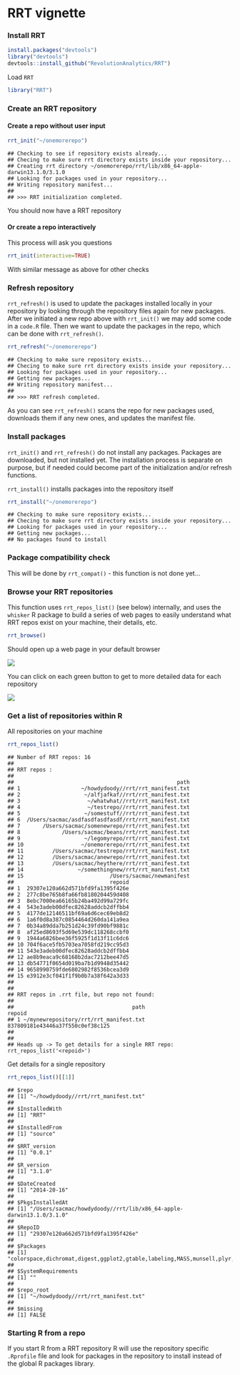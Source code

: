 <!--
%\VignetteEngine{knitr::knitr}
%\VignetteIndexEntry{RRT vignette}
-->

RRT vignette
======

### Install RRT


```r
install.packages("devtools")
library("devtools")
devtools::install_github("RevolutionAnalytics/RRT")
```

Load `RRT`


```r
library("RRT")
```

### Create an RRT repository

#### Create a repo without user input


```r
rrt_init("~/onemorerepo")
```

```
## Checking to see if repository exists already...
## Checing to make sure rrt directory exists inside your repository...
## Creating rrt directory ~/onemorerepo/rrt/lib/x86_64-apple-darwin13.1.0/3.1.0
## Looking for packages used in your repository...
## Writing repository manifest...
## 
## >>> RRT initialization completed.
```

You should now have a RRT repository

#### Or create a repo interactively

This process will ask you questions


```r
rrt_init(interactive=TRUE)
```

With similar message as above for other checks

### Refresh repository

`rrt_refresh()` is used to update the packages installed locally in your repository by looking through the repository files again for new packages. After we initiated a new repo above with `rrt_init()` we may add some code in a `code.R` file. Then we want to update the packages in the repo, which can be done with `rrt_refresh()`.


```r
rrt_refresh("~/onemorerepo")
```

```
## Checking to make sure repository exists...
## Checing to make sure rrt directory exists inside your repository...
## Looking for packages used in your repository...
## Getting new packages...
## Writing repository manifest...
## 
## >>> RRT refresh completed.
```

As you can see `rrt_refresh()` scans the repo for new packages used, downloads them if any new ones, and updates the manifest file.

### Install packages

`rrt_init()` and `rrt_refresh()` do not install any packages. Packages are downloaded, but not installed yet. The installation process is separate on purpose, but if needed could become part of the initialization and/or refresh functions.

`rrt_install()` installs packages into the repository itself


```r
rrt_install("~/onemorerepo")
```

```
## Checking to make sure repository exists...
## Checing to make sure rrt directory exists inside your repository...
## Looking for packages used in your repository...
## Getting new packages...
## No packages found to install
```

### Package compatibility check

This will be done by `rrt_compat()` - this function is not done yet...

### Browse your RRT repositories

This function uses `rrt_repos_list()` (see below) internally, and uses the `whisker` R package to build a series of web pages to easily understand what RRT repos exist on your machine, their details, etc.


```r
rrt_browse()
```

Should open up a web page in your default browser

![](../inst/img/browse_main.png)

You can click on each green button to get to more detailed data for each repository

![](../inst/img/browse_singlepage.png)

### Get a list of repositories within R

All repositories on your machine


```r
rrt_repos_list()
```

```
## Number of RRT repos: 16 
## 
## RRT repos : 
## 
##                                                   path
## 1                   ~/howdydoody//rrt/rrt_manifest.txt
## 2                    ~/alfjafkaf//rrt/rrt_manifest.txt
## 3                     ~/whatwhat//rrt/rrt_manifest.txt
## 4                     ~/testrepo//rrt/rrt_manifest.txt
## 5                    ~/somestuff//rrt/rrt_manifest.txt
## 6  /Users/sacmac/asdfasdfasdfasdf/rrt/rrt_manifest.txt
## 7       /Users/sacmac/somenewrepo/rrt/rrt_manifest.txt
## 8             /Users/sacmac/beans/rrt/rrt_manifest.txt
## 9                    ~/legomyrepo/rrt/rrt_manifest.txt
## 10                  ~/onemorerepo/rrt/rrt_manifest.txt
## 11         /Users/sacmac/testrepo/rrt/rrt_manifest.txt
## 12         /Users/sacmac/anewrepo/rrt/rrt_manifest.txt
## 13         /Users/sacmac/heythere/rrt/rrt_manifest.txt
## 14                 ~/somethingnew/rrt/rrt_manifest.txt
## 15                           /Users/sacmac/newmanifest
##                              repoid
## 1  29307e120a662d571bfd9fa1395f426e
## 2  277c8be765b8fa66fb8180204459d408
## 3  8ebc7000ea66165b24ba492d99a729fc
## 4  543e3adeb00dfec82628addcb2dffbb4
## 5  4177de12146511bf69a6d6cec69eb8d2
## 6  1a6f0d8a387c0854464d260da141a9ea
## 7  0b34a89dda7b251d24c39fd90bf9881c
## 8  af25ed8693f5d69e539dc118268ccbf0
## 9  1944a6826bee36f5925f1d13f11c6dc6
## 10 704f6ace5fb5703ea7058fd219cc95d3
## 11 543e3adeb00dfec82628addcb2dffbb4
## 12 ae8b9eaca9c68168b2dac7212bee47d5
## 13 db54771f0654d019ba7b1d9948d35442
## 14 9658990759fde6802982f8536bcea3d9
## 15 e3912e3cf041f1f9b0b7a38f642a3d33
## 
## 
## RRT repos in .rrt file, but repo not found: 
## 
##                                     path                           repoid
## 1 ~/mynewrepository/rrt/rrt_manifest.txt 837809181e43446a37f550c0ef38c125
## 
## 
## Heads up -> To get details for a single RRT repo: rrt_repos_list('<repoid>')
```

Get details for a single repository


```r
rrt_repos_list()[[1]]
```

```
## $repo
## [1] "~/howdydoody//rrt/rrt_manifest.txt"
## 
## $InstalledWith
## [1] "RRT"
## 
## $InstalledFrom
## [1] "source"
## 
## $RRT_version
## [1] "0.0.1"
## 
## $R_version
## [1] "3.1.0"
## 
## $DateCreated
## [1] "2014-20-16"
## 
## $PkgsInstalledAt
## [1] "/Users/sacmac/howdydoody//rrt/lib/x86_64-apple-darwin13.1.0/3.1.0"
## 
## $RepoID
## [1] "29307e120a662d571bfd9fa1395f426e"
## 
## $Packages
## [1] "colorspace,dichromat,digest,ggplot2,gtable,labeling,MASS,munsell,plyr,proto,RColorBrewer,Rcpp,reshape2,scales,stringr,lattice"
## 
## $SystemRequirements
## [1] ""
## 
## $repo_root
## [1] "~/howdydoody//rrt/rrt_manifest.txt"
## 
## $missing
## [1] FALSE
```

### Starting R from a repo

If you start R from a RRT repository R will use the repository specific `.Rprofile` file and look for packages in the repository to install instead of the global R packages library.
